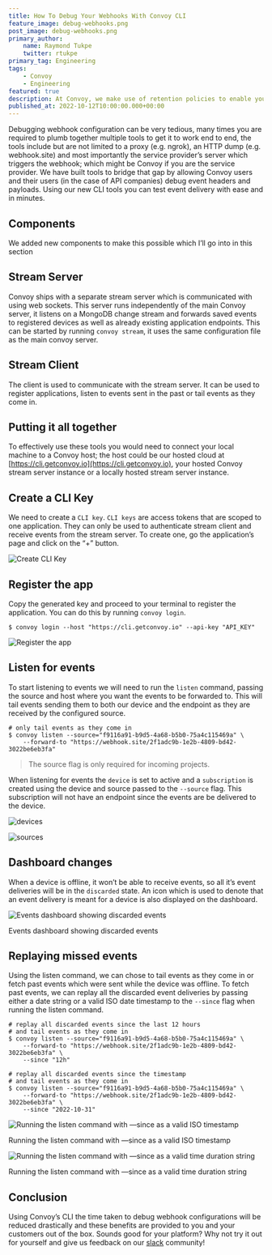 ```yaml
---
title: How To Debug Your Webhooks With Convoy CLI
feature_image: debug-webhooks.png
post_image: debug-webhooks.png
primary_author:
    name: Raymond Tukpe
    twitter: rtukpe
primary_tag: Engineering
tags:
    - Convoy
    - Engineering
featured: true
description: At Convoy, we make use of retention policies to enable you back up your existing webhook data. In this article, Raymond discusses what a retention policy is and its role in Convoy's engineering process
published_at: 2022-10-12T10:00:00.000+00:00
---
```


Debugging webhook configuration can be very tedious, many times you are required to plumb together multiple tools to get it to work end to end, the tools include but are not limited to a proxy (e.g. ngrok), an HTTP dump (e.g. webhook.site) and most importantly the service provider’s server which triggers the webhook; which might be Convoy if you are the service provider. We have built tools to bridge that gap by allowing Convoy users and their users (in the case of API companies) debug event headers and payloads. Using our new CLI tools you can test event delivery with ease and in minutes.

## Components

We added new components to make this possible which I’ll go into in this section

## Stream Server

Convoy ships with a separate stream server which is communicated with using web sockets. This server runs independently of the main Convoy server, it listens on a MongoDB change stream and forwards saved events to registered devices as well as already existing application endpoints. This can be started by running `convoy stream`, it uses the same configuration file as the main convoy server.

## Stream Client

The client is used to communicate with the stream server. It can be used to register applications, listen to events sent in the past or tail events as they come in. 

## Putting it all together

To effectively use these tools you would need to connect your local machine to a Convoy host; the host could be our hosted cloud at [https://cli.getconvoy.io](https://cli.getconvoy.io), your hosted Convoy stream server instance or a locally hosted stream server instance.

## Create a CLI Key

We need to create a `CLI key`. `CLI keys` are access tokens that are scoped to one application. They can only be used to authenticate stream client and receive events from the stream server. To create one, go the application’s page and click on the “+” button.

![Create CLI Key](/blog-assets/create-cli-key.png)

## Register the app

Copy the generated key and proceed to your terminal to register the application. You can do this by running `convoy login`.

```console[terminal]
$ convoy login --host "https://cli.getconvoy.io" --api-key "API_KEY"
```

![Register the app](/blog-assets/register-the-app.png)

## Listen for events

To start listening to events we will need to run the `listen` command, passing the source and host where you want the events to be forwarded to. This will tail events sending them to both our device and the endpoint as they are received by the configured source.

```console[terminal]
# only tail events as they come in
$ convoy listen --source="f9116a91-b9d5-4a68-b5b0-75a4c115469a" \
	--forward-to "https://webhook.site/2f1adc9b-1e2b-4809-bd42-3022be6eb3fa" 
```

>  The source flag is only required for incoming projects.

When listening for events the `device` is set to active and a `subscription` is created using the device and source passed to the `--source` flag. This subscription will not have an endpoint since the events are be delivered to the device.

![devices](/blog-assets/devices.png)

![sources](/blog-assets/sources.png)

## Dashboard changes

When a device is offline, it won’t be able to receive events, so all it’s event deliveries will be in the `discarded` state. An icon which is used to denote that an event delivery is meant for a device is also displayed on the dashboard.

![Events dashboard showing discarded events](/blog-assets/dashboard-changes.png)

Events dashboard showing discarded events

## Replaying missed events

Using the listen command, we can chose to tail events as they come in or fetch past events which were sent while the device was offline. To fetch past events, we can replay all the discarded event deliveries by passing either a date string or a valid ISO date timestamp to the `--since` flag when running the listen command.

```console[terminal]
# replay all discarded events since the last 12 hours
# and tail events as they come in
$ convoy listen --source="f9116a91-b9d5-4a68-b5b0-75a4c115469a" \
	--forward-to "https://webhook.site/2f1adc9b-1e2b-4809-bd42-3022be6eb3fa" \
	--since "12h"

# replay all discarded events since the timestamp
# and tail events as they come in
$ convoy listen --source="f9116a91-b9d5-4a68-b5b0-75a4c115469a" \
	--forward-to "https://webhook.site/2f1adc9b-1e2b-4809-bd42-3022be6eb3fa" \
	--since "2022-10-31"
```

![Running the listen command with —since as a valid ISO timestamp](/blog-assets/iso-timestamp.png)

Running the listen command with —since as a valid ISO timestamp

![Running the listen command with —since as a valid time duration string](/blog-assets/time-duration.png)

Running the listen command with —since as a valid time duration string

## Conclusion

Using Convoy’s CLI the time taken to debug webhook configurations will be reduced drastically and these benefits are provided to you and your customers out of the box. Sounds good for your platform? Why not try it out for yourself and give us feedback on our [slack](https://www.notion.so/Debugging-your-webhooks-with-the-Convoy-CLI-b64ac0aa11934657bd0069c8470da5a8#3e5965868c72431e9d0b072b1ab1ba0e) community!